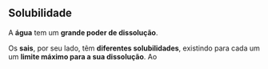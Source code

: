 ## Solubilidade
A **água** tem um **grande poder de dissolução**.

Os **sais**, por seu lado, têm **diferentes solubilidades**, existindo para cada um um **limite máximo para a sua dissolução**.
Ao 